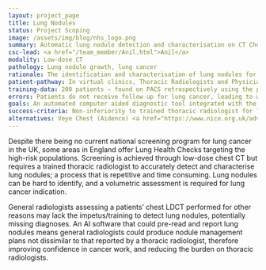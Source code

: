 ```yaml
---
layout: project_page
title: Lung Nodules
status: Project Scoping
image: /assets/img/blog/nhs_logo.png
summary: Automatic lung nodule detection and characterisation on CT Chest
csc-lead: <a href="/team_member/Anil.html">Anil</a>
modality: Low-dose CT
pathology: Lung nodule growth, lung cancer
rationale: The identification and characterisation of lung nodules for lung cancer indication is a repetitive and time-consuming process, and the burden of small team specialist thoracic radiologists. AI software that performs as well as a thoracic radiologist could provide initial assessment on all low-dose chest CT’s with incidental lung nodule pick-ups.
patient-pathway: In virtual clinics, Thoracic Radiologists and Physicians discuss patients with incidental nodules picked up on CT's done for other reasons. Preparation for these meeting is time consuming. 
training-data: 200 patients – found on PACS retrospectively using the patients from Lung nodule clinics. All patients for lung nodule follow-up are imaged with a standard low dose chest CT protocol.
errors: Patients do not receive follow up for lung cancer, leading to worse outcomes for patients, more complex treatment, higher costs of treatment. Patients receive needless imaging and investigations. Incorrect volume assessment leads to misdiagnosis of lung nodules. Pipeline failure could result in delayed/missed diagnoses. 
goals: An automated computer aided diagnostic tool integrated with the low-dose chest CT protocol which accurately detects and characterises Lung nodules and reports the patient for further investigation, resulting in a more streamlined workflow that is efficient at screening for lung cancer.
success-criteria: Non-inferiority to trained thoracic radiologist for lung nodule detection. Reduction in radiologist workload.
alternatives: Veye Chest (Aidence) <a href="https://www.nice.org.uk/advice/mib243/resources/artificial-intelligence-for-analysing-chest-ct-images-pdf-2285965631267269"> Report </a>
---
```


Despite there being no current national screening program for lung cancer in the UK, some areas in England offer Lung 
Health Checks targeting the high-risk populations. Screening is achieved through low-dose chest CT but requires a 
trained thoracic radiologist to accurately detect and characterise lung nodules; a process that is repetitive and time 
consuming. Lung nodules can be hard to identify, and a volumetric assessment is required for lung cancer indication.

General radiologists assessing a patients’ chest LDCT performed for other reasons may lack the impetus/training to 
detect lung nodules, potentially missing diagnoses. An AI software that could pre-read and report lung nodules means 
general radiologists could produce nodule management plans not dissimilar to that reported by a thoracic radiologist, 
therefore improving confidence in cancer work, and reducing the burden on thoracic radiologists.
